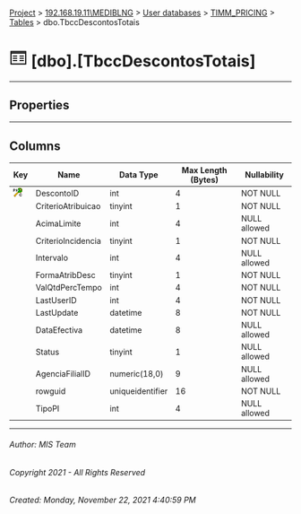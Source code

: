 #### 

[Project](../../../../index.md) > [192.168.19.11\\MEDIBLNG](../../../index.md) > [User databases](../../index.md) > [TIMM_PRICING](../index.md) > [Tables](Tables.md) > dbo.TbccDescontosTotais

# ![Tables](../../../../Images/Table32.png) [dbo].[TbccDescontosTotais]

---

## <a name="#properties"></a>Properties



---

## <a name="#columns"></a>Columns

| Key | Name | Data Type | Max Length (Bytes) | Nullability |
|---|---|---|---|---|
| [![Cluster Primary Key PK_TbccDescontosTotais: DescontoID](../../../../Images/pkcluster.png)](#indexes) | DescontoID | int | 4 | NOT NULL |
|  | CriterioAtribuicao | tinyint | 1 | NOT NULL |
|  | AcimaLimite | int | 4 | NULL allowed |
|  | CriterioIncidencia | tinyint | 1 | NOT NULL |
|  | Intervalo | int | 4 | NULL allowed |
|  | FormaAtribDesc | tinyint | 1 | NOT NULL |
|  | ValQtdPercTempo | int | 4 | NOT NULL |
|  | LastUserID | int | 4 | NOT NULL |
|  | LastUpdate | datetime | 8 | NOT NULL |
|  | DataEfectiva | datetime | 8 | NULL allowed |
|  | Status | tinyint | 1 | NULL allowed |
|  | AgenciaFilialID | numeric(18,0) | 9 | NULL allowed |
|  | rowguid | uniqueidentifier | 16 | NOT NULL |
|  | TipoPI | int | 4 | NULL allowed |


---

###### Author:  MIS Team

###### Copyright 2021 - All Rights Reserved

###### Created: Monday, November 22, 2021 4:40:59 PM


